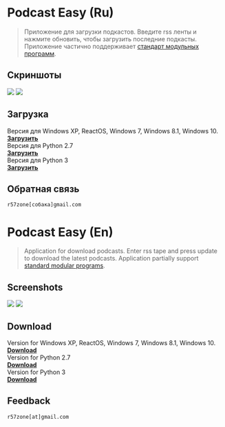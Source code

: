 # Podcast Easy (Ru)
>Приложение для загрузки подкастов. Введите rss ленты и нажмите обновить, чтобы загрузить последние подкасты. Приложение частично поддерживает [стандарт модульных программ](https://github.com/r57zone/Standard-modular-program).

## Скриншоты
![](https://cloud.githubusercontent.com/assets/9499881/15513318/2a171816-21f5-11e6-9a6d-173f441ba1cb.png)
![](https://cloud.githubusercontent.com/assets/9499881/15514311/9b9f3604-21f9-11e6-955b-1cdb95488b4b.png)

## Загрузка
Версия для Windows XP, ReactOS, Windows 7, Windows 8.1, Windows 10.<br>
**[Загрузить](https://github.com/r57zone/Podcast-Easy-for-Windows/releases)**<br>
Версия для Python 2.7<br>
**[Загрузить](https://github.com/r57zone/Podcast-Easy-Python-2.7)**<br>
Версия для Python 3<br>
**[Загрузить](https://github.com/r57zone/Podcast-Easy-Python-3.x)**<br>

## Обратная связь
`r57zone[собака]gmail.com`

# Podcast Easy (En)
>Application for download podcasts. Enter rss tape and press update to download the latest podcasts. Application partially support [standard modular programs](https://github.com/r57zone/Standard-modular-program).

## Screenshots
![](https://cloud.githubusercontent.com/assets/9499881/15513425/a86097d8-21f5-11e6-9907-75988256f4c1.png)
![](https://cloud.githubusercontent.com/assets/9499881/15514325/a89ca1fc-21f9-11e6-9f92-06f6738d316d.png)

## Download
Version for Windows XP, ReactOS, Windows 7, Windows 8.1, Windows 10.<br>
**[Download](https://github.com/r57zone/Podcast-Easy-for-Windows/releases)**<br>
Version for Python 2.7<br>
**[Download](https://github.com/r57zone/Podcast-Easy-Python-2.7)**<br>
Version for Python 3<br>
**[Download](https://github.com/r57zone/Podcast-Easy-Python-3.x)**<br>

## Feedback
`r57zone[at]gmail.com`